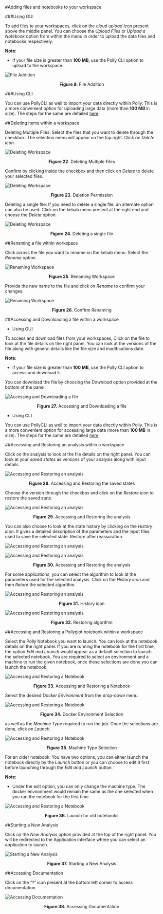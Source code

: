 #Adding files and notebooks to your workspace

###Using GUI

To add files to your workspaces, click on the *cloud upload icon* present above the middle panel. You can choose the *Upload Files* or *Upload a Notebook* option from within the menu in order to upload the data files and notebooks respectively.

**Note:**

*    If your file size is greater than **100 MB**, use the Polly CLI option to upload to the workspace.

![File Addition](../img/Workspace/7.png) <center>**Figure 8.** File Addition</center>

###Using CLI


You can use PollyCLI as well to import your data directly within Polly. This is a more convenient option for uploading large data (more than **100 MB** in size). The steps for the same are detailed [here]( https://docs.elucidata.io/Scaling%20compute/Polly%20CLI.html).


##Deleting items within a workspace

Deleting Multiple Files: Select the files that you want to delete through the checkbox. The selection menu will appear on the top right. Click on *Delete icon*.

![Deleting Workspace](../img/Workspace/21.png) <center>**Figure 22.** Deleting Multiple Files</center>

Confirm by clicking inside the checkbox and then click on *Delete* to delete your selected files.

![Deleting Workspace](../img/Workspace/22.png) <center>**Figure 23.** Deletion Permission</center>

Deleting a single file: If you need to delete a single file, an alternate option can also be used. Click on the kebab menu present at the right end and choose the *Delete* option.

![Deleting Workspace](../img/Workspace/23.png) <center>**Figure 24.** Deleting a single file</center>


##Renaming a file within workspace

Click across the file you want to rename on the kebab menu. Select the *Rename* option.

![Renaming Workspace](../img/Workspace/24.png) <center>**Figure 25.** Renaming Workspace</center>


Provide the new name to the file and click on *Rename* to confirm your changes.

![Renaming Workspace](../img/Workspace/25.png) <center>**Figure 26.** Confirm Renaming</center>


##Accessing and Downloading a file within a workspace

*    Using GUI


To access and download files from your workspaces, Click on the file to look at the file details on the right panel. You can look at the versions of the file along with general details like the file size and modifications date.

**Note:**  

*    If your file size is greater than **100 MB**, use the Polly CLI option to access and download it.

You can download the file by choosing the *Download* option provided at the bottom of the panel.

![Accessing and Downloading a file](../img/Workspace/26.png) <center>**Figure 27.** Accessing and Downloading a file</center>

*    Using CLI


You can use PollyCLI as well to import your data directly within Polly. This is a more convenient option for accessing large data (more than **100 MB** in size). The steps for the same are detailed [here]( https://docs.elucidata.io/Scaling%20compute/Polly%20CLI.html).


##Accessing and Restoring an analysis within a workspace

Click on the analysis to look at the file details on the right panel. You can look at your *saved states* as versions of your analysis along with input details. 

![Accessing and Restoring an analysis](../img/Workspace/27.png) <center>**Figure 28.** Accessing and Restoring the saved states</center>

Choose the version through the checkbox and click on the *Restore icon* to restore the saved state.

![Accessing and Restoring an analysis](../img/Workspace/29.png) <center>**Figure 29.** Accessing and Restoring the analysis</center>

You can also choose to look at the state history by clicking on the *History icon*. It gives a detailed description of the parameters and the input files used to save the selected state. Restore after reassuration. 

![Accessing and Restoring an analysis](../img/Workspace/29.5.png)

![Accessing and Restoring an analysis](../img/Workspace/30.png) <center>**Figure 30.** Accessing and Restoring the analysis</center>

For some applications, you can select the algorithm to look at the parameters used for the selected analysis. Click on the *History icon* and then *Retore* the selected algorithm.

![Accessing and Restoring an analysis](../img/Workspace/31.png) <center>**Figure 31.** History icon</center>

![Accessing and Restoring an analysis](../img/Workspace/32.png) <center>**Figure 32.** Restoring algorithm</center>


##Accessing and Restoring a Pollyglot notebook within a workspace

Select the Polly Notebook you want to launch. You can look at the notebook details on the right panel. If you are running the notebook for the first time, the option *Edit and Launch* would appear as a default selection to launch the selected notebook. You are required to select an environment and a machine to run the given notebook, once these selections are done you can launch the notebook.

![Accessing and Restoring a Notebook](../img/Workspace/33.png) <center>**Figure 33.** Accessing and Restoring a Notebook</center>

Select the desired *Docker Environment* from the drop-down menu.

![Accessing and Restoring a Notebook](../img/Workspace/34.png) <center>**Figure 34.** Docker Environment Selection</center>

as well as the *Machine Type* required to run the job. Once the selections are done, click on *Launch*.

![Accessing and Restoring a Notebook](../img/Workspace/35.png) <center>**Figure 35.** Machine Type Selection</center>

For an older notebook: You have two options, you can either launch the notebook directly by the *Launch* button or you can choose to edit it first before launching through the *Edit and Launch* button.

**Note:** 

*    Under the edit option, you can only change the machine type. The docker environment would remain the same as the one selected when you run the notebook for the first time.

![Accessing and Restoring a Notebook](../img/Workspace/36.png) <center>**Figure 36.** Launch for old notebooks</center>


##Starting a New Analysis

Click on the *New Analysis* option provided at the top of the right panel. You will be redirected to the Application interface where you can select an application to launch.

![Starting a New Analysis](../img/Workspace/37.png) <center>**Figure 37.** Starting a New Analysis</center>


##Accessing Documentation

Click on the “?” icon present at the bottom left corner to access documentation.

![Accessing Documentation](../img/Workspace/38.png) <center>**Figure 38.** Accessing Documentation</center>
